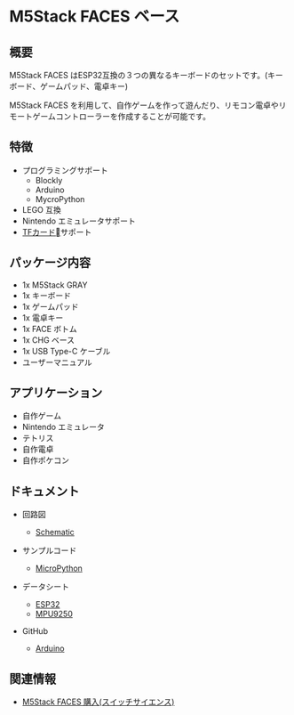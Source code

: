 # M5Stack FACES ベース

## 概要

M5Stack FACES はESP32互換の３つの異なるキーボードのセットです。(キーボード、ゲームパッド、電卓キー)

M5Stack FACES を利用して、自作ゲームを作って遊んだり、リモコン電卓やリモートゲームコントローラーを作成することが可能です。

## 特徴

- プログラミングサポート
  - Blockly
  - Arduino
  - MycroPython
- LEGO 互換
- Nintendo エミュレータサポート
- [TFカード](https://ja.wikipedia.org/wiki/SD%E3%83%A1%E3%83%A2%E3%83%AA%E3%83%BC%E3%82%AB%E3%83%BC%E3%83%89)サポート

## パッケージ内容

- 1x M5Stack GRAY
- 1x キーボード
- 1x ゲームパッド
- 1x 電卓キー
- 1x FACE ボトム
- 1x CHG ベース
- 1x USB Type-C ケーブル
- ユーザーマニュアル

## アプリケーション

- 自作ゲーム
- Nintendo エミュレータ
- テトリス
- 自作電卓
- 自作ポケコン

## ドキュメント

- 回路図
  - [Schematic](https://github.com/m5stack/esp32-cam-demo/blob/m5cam/M5CAM-ESP32-A1-POWER.pdf)

- サンプルコード
  - [MicroPython](https://github.com/m5stack/M5GO/tree/master/examples)

- データシート
  - [ESP32](https://www.espressif.com/sites/default/files/documentation/esp32_datasheet_cn.pdf)
  - [MPU9250](https://www.invensense.com/wp-content/uploads/2015/02/PS-MPU-9250A-01-v1.1.pdf)

- GitHub
  - [Arduino](https://github.com/m5stack/M5Stack-nesemu)

## 関連情報

- [M5Stack FACES 購入(スイッチサイエンス)](https://www.switch-science.com/catalog/3649/)
